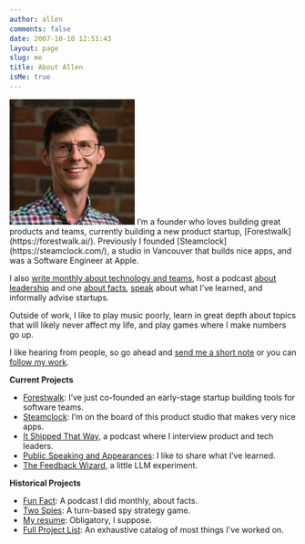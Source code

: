 ```yaml
---
author: allen
comments: false
date: 2007-10-10 12:51:43
layout: page
slug: me
title: About Allen
isMe: true
---
```


<img src='/images/2024/allen-pike-2024.jpg' style='width: 220px;' class='side'>
I’m a founder who loves building great products and teams, currently building a new product startup, [Forestwalk](https://forestwalk.ai/). Previously I founded [Steamclock](https://steamclock.com/), a studio in Vancouver that builds nice apps, and was a Software Engineer at Apple.

I also [write monthly about technology and teams](/archive/), host a podcast [about leadership](https://itshipped.fm) and one [about facts](https://funfact.fm), [speak](/speaking/) about what I’ve learned, and informally advise startups.

Outside of work, I like to play music poorly, learn in great depth about topics that will likely never affect my life, and play games where I make numbers go up.

I like hearing from people, so go ahead and [send me a short note](/contact/) or you can [follow my work](/subscribe/).

**Current Projects**

* [Forestwalk](https://forestwalk.ai/): I’ve just co-founded an early-stage startup building tools for software teams.
* [Steamclock](https://steamclock.com/): I’m on the board of this product studio that makes very nice apps.
* [It Shipped That Way](https://www.itshipped.fm/), a podcast where I interview product and tech leaders.
* [Public Speaking and Appearances](/speaking/): I like to share what I’ve learned.
* [The Feedback Wizard](https://feedbackwizard.steamclock.com/), a little LLM experiment.
 
**Historical Projects**

* [Fun Fact](https://funfact.fm/): A podcast I did monthly, about facts.
* [Two Spies](https://playspies.com): A turn-based spy strategy game.
* [My resume](/resume/): Obligatory, I suppose.
* [Full Project List](/projects/): An exhaustive catalog of most things I've worked on.
